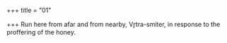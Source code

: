 +++
title = "01"

+++
Run here from afar and from nearby, Vr̥tra-smiter,
in response to the proffering of the honey.